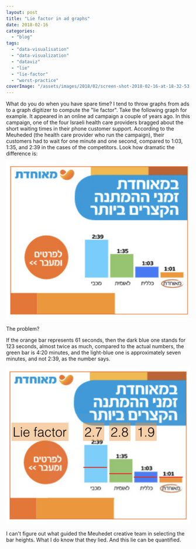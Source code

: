 ```yaml
---
layout: post
title: "Lie factor in ad graphs"
date: 2018-02-16
categories: 
  - "blog"
tags: 
  - "data-visualisation"
  - "data-visualization"
  - "dataviz"
  - "lie"
  - "lie-factor"
  - "worst-practice"
coverImage: "/assets/images/2018/02/screen-shot-2018-02-16-at-18-32-53.png"
---
```


What do you do when you have spare time? I tend to throw graphs from ads to a graph digitizer to compute the "lie factor". Take the following graph for example. It appeared in an online ad campaign a couple of years ago. In this campaign, one of the four Israeli health care providers bragged about the short waiting times in their phone customer support. According to the Meuheded (the health care provider who run the campaign), their customers had to wait for one minute and one second, compared to 1:03, 1:35, and 2:39 in the cases of the competitors. Look how dramatic the difference is:

![Screen Shot 2018-02-16 at 18.34.38](/assets/images/2018/02/screen-shot-2018-02-16-at-18-34-38.png)

The problem?

If the orange bar represents 61 seconds, then the dark blue one stands for 123 seconds, almost twice as much, compared to the actual numbers, the green bar is 4:20 minutes, and the light-blue one is approximately seven minutes, and not 2:39, as the number says.

![Screen Shot 2018-02-16 at 18.32.53](/assets/images/2018/02/screen-shot-2018-02-16-at-18-32-53.png)

I can't figure out what guided the Meuhedet creative team in selecting the bar heights. What I do know that they lied. And this lie can be quantified.
